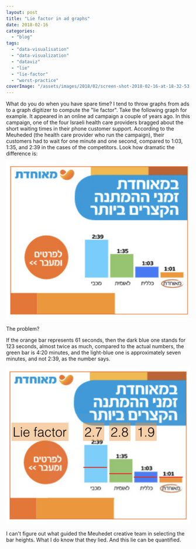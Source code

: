 ```yaml
---
layout: post
title: "Lie factor in ad graphs"
date: 2018-02-16
categories: 
  - "blog"
tags: 
  - "data-visualisation"
  - "data-visualization"
  - "dataviz"
  - "lie"
  - "lie-factor"
  - "worst-practice"
coverImage: "/assets/images/2018/02/screen-shot-2018-02-16-at-18-32-53.png"
---
```


What do you do when you have spare time? I tend to throw graphs from ads to a graph digitizer to compute the "lie factor". Take the following graph for example. It appeared in an online ad campaign a couple of years ago. In this campaign, one of the four Israeli health care providers bragged about the short waiting times in their phone customer support. According to the Meuheded (the health care provider who run the campaign), their customers had to wait for one minute and one second, compared to 1:03, 1:35, and 2:39 in the cases of the competitors. Look how dramatic the difference is:

![Screen Shot 2018-02-16 at 18.34.38](/assets/images/2018/02/screen-shot-2018-02-16-at-18-34-38.png)

The problem?

If the orange bar represents 61 seconds, then the dark blue one stands for 123 seconds, almost twice as much, compared to the actual numbers, the green bar is 4:20 minutes, and the light-blue one is approximately seven minutes, and not 2:39, as the number says.

![Screen Shot 2018-02-16 at 18.32.53](/assets/images/2018/02/screen-shot-2018-02-16-at-18-32-53.png)

I can't figure out what guided the Meuhedet creative team in selecting the bar heights. What I do know that they lied. And this lie can be quantified.
